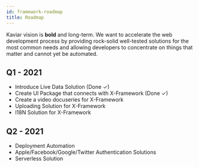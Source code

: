 ```yaml
---
id: framework-roadmap
title: Roadmap
---
```


Kaviar vision is <strong>bold</strong> and long-term. We want to accelerate the web development process by providing rock-solid well-tested solutions for the most common needs and allowing developers to concentrate on things that matter and cannot yet be automated.

## Q1 - 2021

- Introduce Live Data Solution (Done ✓)
- Create UI Package that connects with X-Framework (Done ✓)
- Create a video docuseries for X-Framework
- Uploading Solution for X-Framework
- I18N Solution for X-Framework

## Q2 - 2021

- Deployment Automation
- Apple/Facebook/Google/Twitter Authentication Solutions
- Serverless Solution
